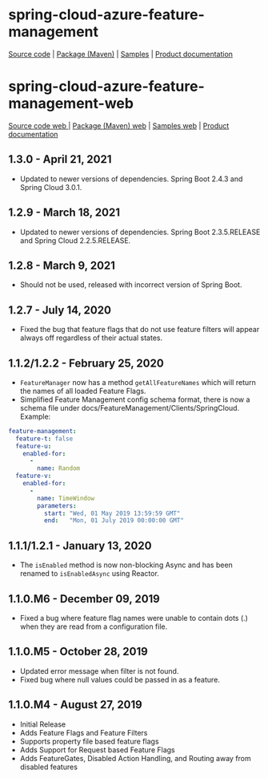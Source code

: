 # spring-cloud-azure-feature-management

[Source code][source_code] | [Package (Maven)][package] | [Samples][samples] | [Product documentation][docs]

# spring-cloud-azure-feature-management-web

[Source code web ][source_code_web] | [Package (Maven) web][package_web] | [Samples web][samples_web] | [Product documentation][docs]

## 1.3.0 - April 21, 2021

* Updated to newer versions of dependencies. Spring Boot 2.4.3 and Spring Cloud 3.0.1.

## 1.2.9 - March 18, 2021

* Updated to newer versions of dependencies. Spring Boot 2.3.5.RELEASE and Spring Cloud 2.2.5.RELEASE.

## 1.2.8 - March 9, 2021

* Should not be used, released with incorrect version of Spring Boot.

## 1.2.7 - July 14, 2020

* Fixed the bug that feature flags that do not use feature filters will appear always off regardless of their actual states.

## 1.1.2/1.2.2 - February 25, 2020

* `FeatureManager` now has a method `getAllFeatureNames` which will return the names of all loaded Feature Flags.
* Simplified Feature Management config schema format, there is now a schema file under docs/FeatureManagement/Clients/SpringCloud. Example:

```yaml
feature-management:
  feature-t: false
  feature-u:
    enabled-for:
      -
        name: Random
  feature-v:
    enabled-for:
      -
        name: TimeWindow
        parameters:
          start: "Wed, 01 May 2019 13:59:59 GMT"
          end:   "Mon, 01 July 2019 00:00:00 GMT"
```

## 1.1.1/1.2.1 - January 13, 2020

* The `isEnabled` method is now non-blocking Async and has been renamed to `isEnabledAsync` using Reactor.

## 1.1.0.M6 - December 09, 2019

* Fixed a bug where feature flag names were unable to contain dots (.) when they are read from a configuration file.

## 1.1.0.M5 - October 28, 2019

* Updated error message when filter is not found.
* Fixed bug where null values could be passed in as a feature.

## 1.1.0.M4 - August 27, 2019

* Initial Release
* Adds Feature Flags and Feature Filters
* Supports property file based feature flags
* Adds Support for Request based Feature Flags
* Adds FeatureGates, Disabled Action Handling, and Routing away from disabled features

<!-- LINKS -->
[docs]: https://github.com/microsoft/spring-cloud-azure/tree/master/spring-cloud-azure-feature-management
[package]: https://mvnrepository.com/artifact/com.microsoft.azure/spring-cloud-azure-feature-management
[samples]: https://github.com/microsoft/spring-cloud-azure/tree/master/spring-cloud-azure-samples/feature-management-sample
[source_code]: https://github.com/microsoft/spring-cloud-azure/tree/master/spring-cloud-azure-feature-management

[package_web]: https://mvnrepository.com/artifact/com.microsoft.azure/spring-cloud-azure-feature-management-web
[samples_web]: https://github.com/microsoft/spring-cloud-azure/tree/master/spring-cloud-azure-samples/feature-management-web-sample
[source_code_web]: https://github.com/microsoft/spring-cloud-azure/tree/master/spring-cloud-azure-feature-management-web
